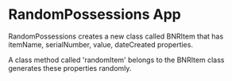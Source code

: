 RandomPossessions App
=======================

RandomPossessions creates a new class called BNRItem that has itemName, serialNumber, value, dateCreated properties.

A class method called 'randomItem' belongs to the BNRItem class generates these properties randomly.
